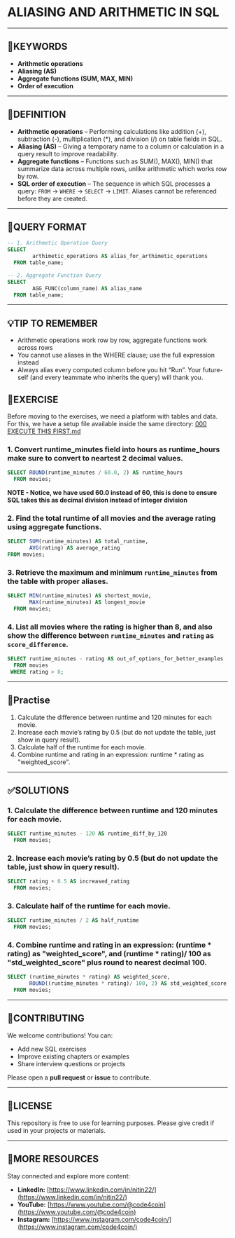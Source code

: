 # ALIASING AND ARITHMETIC IN SQL
---
## 🔑KEYWORDS
- **Arithmetic operations**
- **Aliasing (AS)**
- **Aggregate functions (SUM, MAX, MIN)**
- **Order of execution**
---
## 📖DEFINITION
- **Arithmetic operations** – Performing calculations like addition (+), subtraction (-), multiplication (*), and division (/) on table fields in SQL.
- **Aliasing (AS)** – Giving a temporary name to a column or calculation in a query result to improve readability.
- **Aggregate functions** – Functions such as SUM(), MAX(), MIN() that summarize data across multiple rows, unlike arithmetic which works row by row.
- **SQL order of execution** – The sequence in which SQL processes a query: `FROM` → `WHERE` → `SELECT` → `LIMIT`. Aliases cannot be referenced before they are created.
---
## 🧱QUERY FORMAT
```sql
-- 1. Arithmetic Operation Query 
SELECT
        arthimetic_operations AS alias_for_arthimetic_operations
  FROM table_name;
```
```sql
-- 2. Aggregate Function Query 
SELECT
        AGG_FUNC(column_name) AS alias_name
  FROM table_name;
```
---
## 💡TIP TO REMEMBER
- Arithmetic operations work row by row, aggregate functions work across rows
- You cannot use aliases in the WHERE clause; use the full expression instead
- Always alias every computed column before you hit “Run”. Your future-self (and every teammate who inherits the query) will thank you.

## 💪EXERCISE
Before moving to the exercises, we need a platform with tables and data.  
For this, we have a setup file available inside the same directory: [000 EXECUTE THIS FIRST.md](https://github.com/code4coin/001-SQL-Structured-Query-Language-/blob/main/001%20SQL%20FOR%20DATA%20ENGINEERS/001%20Exercises/000%20EXECUTE%20THIS%20FIRST.md)

### 1. Convert runtime_minutes field into hours as runtime_hours make sure to convert to neartest 2 decimal values.
```sql
SELECT ROUND(runtime_minutes / 60.0, 2) AS runtime_hours
  FROM movies;
```
**NOTE - Notice, we have used 60.0 instead of 60, this is done to ensure SQL takes this as decimal division instead of integer division**

### 2. Find the total runtime of all movies and the average rating using aggregate functions.
```sql
SELECT SUM(runtime_minutes) AS total_runtime,
       AVG(rating) AS average_rating
FROM movies;
```
### 3. Retrieve the maximum and minimum `runtime_minutes` from the table with proper aliases.
```sql
SELECT MIN(runtime_minutes) AS shortest_movie,
       MAX(runtime_minutes) AS longest_movie
  FROM movies;
```
### 4. List all movies where the rating is higher than 8, and also show the difference between `runtime_minutes` and `rating` as `score_difference`.
```sql
SELECT runtime_minutes - rating AS out_of_options_for_better_examples
  FROM movies
 WHERE rating > 8;
```
---
## 🧠Practise
1. Calculate the difference between runtime and 120 minutes for each movie.
2. Increase each movie’s rating by 0.5 (but do not update the table, just show in query result).
3. Calculate half of the runtime for each movie.
4. Combine runtime and rating in an expression: runtime * rating as "weighted_score".
---
## ✅SOLUTIONS
### 1. Calculate the difference between runtime and 120 minutes for each movie.
```sql
SELECT runtime_minutes - 120 AS runtime_diff_by_120
  FROM movies;
```
### 2. Increase each movie’s rating by 0.5 (but do not update the table, just show in query result).
```sql
SELECT rating + 0.5 AS increased_rating
  FROM movies;
```
### 3. Calculate half of the runtime for each movie.
```sql
SELECT runtime_minutes / 2 AS half_runtime
  FROM movies;
```
### 4. Combine runtime and rating in an expression: (runtime * rating) as "weighted_score", and (runtime * rating)/ 100 as "std_weighted_score" plus round to nearest decimal 100. 
```sql
SELECT (runtime_minutes * rating) AS weighted_score,
       ROUND((runtime_minutes * rating)/ 100, 2) AS std_weighted_score
  FROM movies;
```
---
## 🤝**CONTRIBUTING** 

We welcome contributions! You can:

- Add new SQL exercises
- Improve existing chapters or examples
- Share interview questions or projects

Please open a **pull request** or **issue** to contribute.

---
## 📄**LICENSE** 

This repository is free to use for learning purposes. Please give credit if used in your projects or materials.

---
## 🔗**MORE RESOURCES** 

Stay connected and explore more content:

- **LinkedIn:** [https://www.linkedin.com/in/nitin22/](https://www.linkedin.com/in/nitin22/)
- **YouTube:** [https://www.youtube.com/@code4coin](https://www.youtube.com/@code4coin)
- **Instagram:** [https://www.instagram.com/code4coin/](https://www.instagram.com/code4coin/)
